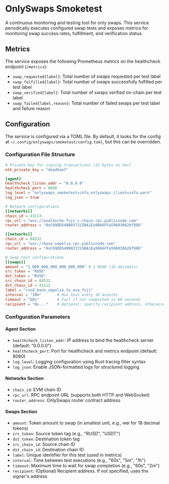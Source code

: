 # OnlySwaps Smoketest

A continuous monitoring and testing tool for only swaps. 
This service periodically executes configured swap tests and exposes metrics for monitoring swap success rates, fulfillment, and verification status.

## Metrics

The service exposes the following Prometheus metrics on the healthcheck endpoint (`/metrics`):

- `swap_requested{label}`: Total number of swaps requested per test label
- `swap_fulfilled{label}`: Total number of swaps successfully fulfilled per test label
- `swap_verified{label}`: Total number of swaps verified on-chain per test label
- `swap_failed{label,reason}`: Total number of failed swaps per test label and failure reason

## Configuration

The service is configured via a TOML file. By default, it looks for the config at `~/.config/onlyswaps/smoketest/config.toml`, but this can be overridden.

### Configuration File Structure

```toml
# Private key for signing transactions (32 bytes as hex)
eth_private_key = "deadbeef"

[agent]
healthcheck_listen_addr = "0.0.0.0"
healthcheck_port = 8080
log_level = "onlyswaps_smoketest=info,onlyswaps_client=info,warn"
log_json = true

# Network configurations
[[networks]]
chain_id = 43113
rpc_url = "wss://avalanche-fuji-c-chain-rpc.publicnode.com"
router_address = "0xC69DD549B037215BA1Ea9866FFa59603862bf986"

[[networks]]
chain_id = 84532
rpc_url = "wss://base-sepolia-rpc.publicnode.com"
router_address = "0xC69DD549B037215BA1Ea9866FFa59603862bf986"

# Swap test configurations
[[swaps]]
amount = "1_000_000_000_000_000_000" # 1 RUSD (18 decimals)
src_token = "RUSD"
dst_token = "RUSD"
src_chain_id = 84532
dst_chain_id = 43113
label = "rusd_base_sepolia_to_ava_fuji"
interval = "10m"       # Run test every 10 minutes
timeout = "60s"        # Fail if not completed in 60 seconds
recipient = "0x..."    # Optional: specify recipient address, otherwise uses signer's address
```

### Configuration Parameters

#### Agent Section
- `healthcheck_listen_addr`: IP address to bind the healthcheck server (default: "0.0.0.0")
- `healthcheck_port`: Port for healthcheck and metrics endpoint (default: 8080)
- `log_level`: Logging configuration using Rust tracing filter syntax
- `log_json`: Enable JSON-formatted logs for structured logging

#### Networks Section
- `chain_id`: EVM chain ID
- `rpc_url`: RPC endpoint URL (supports both HTTP and WebSocket)
- `router_address`: OnlySwaps router contract address

#### Swaps Section
- `amount`: Token amount to swap (in smallest unit, e.g., wei for 18 decimal tokens)
- `src_token`: Source token tag (e.g., "RUSD", "USDT")
- `dst_token`: Destination token tag
- `src_chain_id`: Source chain ID
- `dst_chain_id`: Destination chain ID
- `label`: Unique identifier for this test (used in metrics)
- `interval`: Time between test executions (e.g., "60s", "5m", "1h")
- `timeout`: Maximum time to wait for swap completion (e.g., "60s", "2m")
- `recipient`: (Optional) Recipient address. If not specified, uses the signer's address
